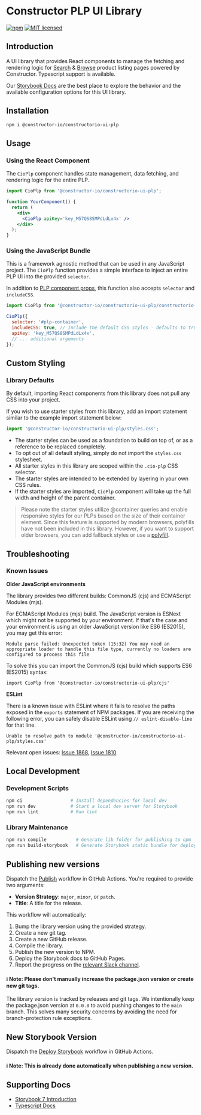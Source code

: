 # Constructor PLP UI Library

[![npm](https://img.shields.io/npm/v/@constructor-io/constructorio-ui-plp)](https://www.npmjs.com/package/@constructor-io/constructorio-ui-plp)
[![MIT licensed](https://img.shields.io/badge/license-MIT-blue.svg)](https://github.com/Constructor-io/constructorio-ui-plp/blob/main/LICENSE)

## Introduction

A UI library that provides React components to manage the fetching and rendering logic for [Search](https://constructor.io/products/search/) & [Browse](https://constructor.io/products/browse/) product listing pages powered by Constructor. Typescript support is available.

Our [Storybook Docs](https://constructor-io.github.io/constructorio-ui-plp/?path=/docs/general-introduction--documentation) are the best place to explore the behavior and the available configuration options for this UI library.

## Installation

```bash
npm i @constructor-io/constructorio-ui-plp
```

## Usage

### Using the React Component

The `CioPlp` component handles state management, data fetching, and rendering logic for the entire PLP.

```jsx
import CioPlp from '@constructor-io/constructorio-ui-plp';

function YourComponent() {
  return (
    <div>
      <CioPlp apiKey='key_M57QS8SMPdLdLx4x' />
    </div>
  );
}
```

### Using the JavaScript Bundle

This is a framework agnostic method that can be used in any JavaScript project. The `CioPlp` function provides a simple interface to inject an entire PLP UI into the provided `selector`.

In addition to [PLP component props](https://constructor-io.github.io/constructorio-ui-plp/?path=/docs/components-cioplp--props), this function also accepts `selector` and `includeCSS`.

```js
import CioPlp from '@constructor-io/constructorio-ui-plp/constructorio-ui-plp-bundled';

CioPlp({
  selector: '#plp-container',
  includeCSS: true, // Include the default CSS styles - defaults to true
  apiKey: 'key_M57QS8SMPdLdLx4x',
  // ... additional arguments
});
```

## Custom Styling

### Library Defaults

By default, importing React components from this library does not pull any CSS into your project.

If you wish to use starter styles from this library, add an import statement similar to the example import statement below:

```js
import '@constructor-io/constructorio-ui-plp/styles.css';
```

- The starter styles can be used as a foundation to build on top of, or as a reference to be replaced completely.
- To opt out of all default styling, simply do not import the `styles.css` stylesheet.
- All starter styles in this library are scoped within the `.cio-plp` CSS selector.
- The starter styles are intended to be extended by layering in your own CSS rules.
- If the starter styles are imported, `CioPlp` component will take up the full width and height of the parent container.

> Please note the starter styles utilize @container queries and enable responsive styles for our PLPs based on the size of their container element. Since this feature is supported by modern browsers, polyfills have not been included in this library. However, if you want to support older browsers, you can add fallback styles or use a [polyfill](https://github.com/GoogleChromeLabs/container-query-polyfill).

## Troubleshooting

### Known Issues

**Older JavaScript environments**

The library provides two different builds: CommonJS (cjs) and ECMAScript Modules (mjs).

For ECMAScript Modules (mjs) build. The JavaScript version is ESNext which might not be supported by your environment.
If that's the case and your environment is using an older JavaScript version like ES6 (ES2015), you may get this error:

`Module parse failed: Unexpected token (15:32)
You may need an appropriate loader to handle this file type, currently no loaders are configured to process this file`

To solve this you can import the CommonJS (cjs) build which supports ES6 (ES2015) syntax:

`import CioPlp from '@constructor-io/constructorio-ui-plp/cjs'`

**ESLint**

There is a known issue with ESLint where it fails to resolve the paths exposed in the `exports` statement of NPM packages. If you are receiving the following error, you can safely disable ESLint using `// eslint-disable-line` for that line.

`Unable to resolve path to module '@constructor-io/constructorio-ui-plp/styles.css'`

Relevant open issues: [Issue 1868](https://github.com/import-js/eslint-plugin-import/issues/1868), [Issue 1810](https://github.com/import-js/eslint-plugin-import/issues/1810)

## Local Development

### Development Scripts

```bash
npm ci                  # Install dependencies for local dev
npm run dev             # Start a local dev server for Storybook
npm run lint            # Run lint
```

### Library Maintenance

```bash
npm run compile           # Generate lib folder for publishing to npm
npm run build-storybook   # Generate Storybook static bundle for deploy with GitHub Pages
```

## Publishing new versions

Dispatch the [Publish](https://github.com/Constructor-io/constructorio-ui-plp/actions/workflows/publish.yml) workflow in GitHub Actions. You're required to provide two arguments:

- **Version Strategy**: `major`, `minor`, or `patch`.
- **Title**: A title for the release.

This workflow will automatically:

1. Bump the library version using the provided strategy.
2. Create a new git tag.
3. Create a new GitHub release.
4. Compile the library.
5. Publish the new version to NPM.
6. Deploy the Storybook docs to GitHub Pages.
7. Report the progress on the [relevant Slack channel](https://constructor.slack.com/archives/C061D3CFVR9).

#### ℹ️ Note: Please don't manually increase the package.json version or create new git tags.

The library version is tracked by releases and git tags. We intentionally keep the package.json version at `0.0.0` to avoid pushing changes to the `main` branch. This solves many security concerns by avoiding the need for branch-protection rule exceptions.

## New Storybook Version

Dispatch the [Deploy Storybook](https://github.com/Constructor-io/constructorio-ui-plp/actions/workflows/deploy-storybook.yml) workflow in GitHub Actions.

#### ℹ️ Note: This is already done automatically when publishing a new version.

## Supporting Docs

- [Storybook 7 Introduction](https://storybook.js.org/docs/7.0/react/get-started/introduction)
- [Typescript Docs](https://www.typescriptlang.org/docs/)
